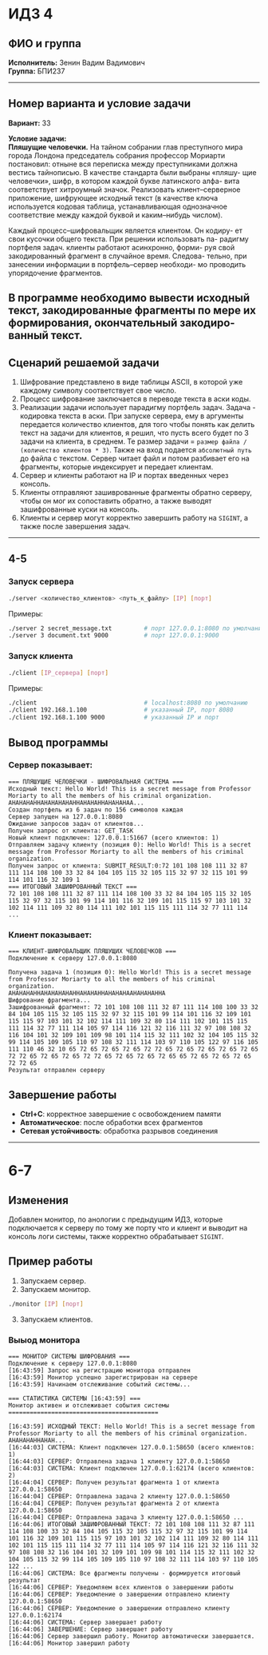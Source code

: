 # ИДЗ 4

## ФИО и группа

**Исполнитель:** Зенин Вадим Вадимович  
**Группа:** БПИ237

---

## Номер варианта и условие задачи

**Вариант:** 33

**Условие задачи:**  
**Пляшущие человечки.** На тайном собрании глав преступного
мира города Лондона председатель собрания профессор Мориарти
постановил: отныне вся переписка между преступниками должна
вестись тайнописью. В качестве стандарта были выбраны «пляшу-
щие человечки», шифр, в котором каждой букве латинского алфа-
вита соответствует хитроумный значок.
Реализовать клиент–серверное приложение, шифрующее
исходный текст (в качестве ключа используется кодовая
таблица, устанавливающая однозначное соответствие
между каждой буквой и каким–нибудь числом).

Каждый процесс–шифровальщик является клиентом. Он кодиру-
ет свои кусочки общего текста. При решении использовать па-
радигму портфеля задач. клиенты работают асинхронно, форми-
руя свой закодированный фрагмент в случайное время. Следова-
тельно, при занесении информации в портфель–сервер необходи-
мо проводить упорядочение фрагментов.

В программе необходимо вывести исходный текст, закодированные
фрагменты по мере их формирования, окончательный закодиро-
ванный текст.
---

## Сценарий решаемой задачи

1. Шифрование представлено в виде таблицы ASCII, в которой уже каждому символу соответствует свое число.
2. Процесс шифрование заключается в переводе текста в аски коды.
3. Реализации задачи использует парадигму портфель задач. Задача - кодировка текста в аски. При запуске сервера, ему в аргументы передается количество клиентов, для того чтобы понять как делить текст на задачи для клиентов, я решил, что пусть всего будет по 3 задачи на клиента, в среднем. Те размер задачи = `размер файла / (количество клиентов * 3)`. Также на вход подается `абсолютный путь` до файла с текстом. Сервер читает файл и потом разбивает его на фрагменты, которые индексирует и передает клиентам. 
4. Сервер и клиенты работают на IP и портах введенных через консоль.
5. Клиенты отправляют зашиврованные фрагменты обратно серверу, чтобы он мог их сопоставить обратно, а также выводят зашифрованные куски на консоль.
6. Клиенты и сервер могут корректно завершить работу на `SIGINT`, а также после завершения задач.

---

## 4-5

### Запуск сервера
```bash
./server <количество_клиентов> <путь_к_файлу> [IP] [порт]
```

Примеры:
```bash
./server 2 secret_message.txt         # порт 127.0.0.1:8080 по умолчанию
./server 3 document.txt 9000          # порт 127.0.0.1:9000
```

### Запуск клиента
```bash
./client [IP_сервера] [порт]
```

Примеры:
```bash
./client                              # localhost:8080 по умолчанию
./client 192.168.1.100                # указанный IP, порт 8080
./client 192.168.1.100 9000           # указанный IP и порт
```

## Вывод программы

### Сервер показывает:
```
=== ПЛЯШУЩИЕ ЧЕЛОВЕЧКИ - ШИФРОВАЛЬНАЯ СИСТЕМА ===
Исходный текст: Hello World! This is a secret message from Professor Moriarty to all the members of his criminal organization. 
AHAHAHAHHAHAHAHAHAHHAHAHAHHAHAHAHAA...
Создан портфель из 6 задач по 156 символов каждая
Сервер запущен на 127.0.0.1:8080
Ожидание запросов задач от клиентов...
Получен запрос от клиента: GET_TASK
Новый клиент подключен: 127.0.0.1:51667 (всего клиентов: 1)
Отправляем задачу клиенту (позиция 0): Hello World! This is a secret message from Professor Moriarty to all the members of his criminal organization. 
Получен запрос от клиента: SUBMIT_RESULT:0:72 101 108 108 111 32 87 111 114 108 100 33 32 84 104 105 115 32 105 115 32 97 32 115 101 99 114 101 116 32 109 1
=== ИТОГОВЫЙ ЗАШИФРОВАННЫЙ ТЕКСТ ===
72 101 108 108 111 32 87 111 114 108 100 33 32 84 104 105 115 32 105 115 32 97 32 115 101 99 114 101 116 32 109 101 115 115 97 103 101 32 102 114 111 109 32 80 114 111 102 101 115 115 111 114 32 77 111 114 ...
```

### Клиент показывает:
```
=== КЛИЕНТ-ШИФРОВАЛЬЩИК ПЛЯШУЩИХ ЧЕЛОВЕЧКОВ ===
Подключение к серверу 127.0.0.1:8080

Получена задача 1 (позиция 0): Hello World! This is a secret message from Professor Moriarty to all the members of his criminal organization. 
AHAHAHAHHAHAHAHAHAHHAHAHAHHAHAHAHAAHAHAHAHHA
Шифрование фрагмента...
Зашифрованный фрагмент: 72 101 108 108 111 32 87 111 114 108 100 33 32 84 104 105 115 32 105 115 32 97 32 115 101 99 114 101 116 32 109 101 115 115 97 103 101 32 102 114 111 109 32 80 114 111 102 101 115 115 111 114 32 77 111 114 105 97 114 116 121 32 116 111 32 97 108 108 32 116 104 101 32 109 101 109 98 101 114 115 32 111 102 32 104 105 115 32 99 114 105 109 105 110 97 108 32 111 114 103 97 110 105 122 97 116 105 111 110 46 32 10 65 72 65 72 65 72 65 72 72 65 72 65 72 65 72 65 72 65 72 72 65 72 65 72 65 72 72 65 72 65 72 65 72 65 65 72 65 72 65 72 65 72 72 65 
Результат отправлен серверу
```

## Завершение работы
- **Ctrl+C**: корректное завершение с освобождением памяти
- **Автоматическое**: после обработки всех фрагментов
- **Сетевая устойчивость**: обработка разрывов соединения

---

# 6-7

## Изменения

Добавлен монитор, по анологии с предыдущим ИДЗ, которые подключается к серверу по тому же порту что и клиент и выводит на консоль логи системы, также корректно обрабатывает `SIGINT`.

## Пример работы

1. Запускаем сервер.
2. Запускаем монитор.

```bash
./monitor [IP] [порт]
```
3. Запускаем клиентов.

### Выыод монитора

```
=== МОНИТОР СИСТЕМЫ ШИФРОВАНИЯ ===
Подключение к серверу 127.0.0.1:8080
[16:43:59] Запрос на регистрацию монитора отправлен
[16:43:59] Монитор успешно зарегистрирован на сервере
[16:43:59] Начинаем отслеживание событий системы...

=== СТАТИСТИКА СИСТЕМЫ [16:43:59] ===
Монитор активен и отслеживает события системы
==========================================

[16:43:59] ИСХОДНЫЙ ТЕКСТ: Hello World! This is a secret message from Professor Moriarty to all the members of his criminal organization. 
AHAHAHAHHAHAH...
[16:44:03] СИСТЕМА: Клиент подключен 127.0.0.1:58650 (всего клиентов: 1)
[16:44:03] СЕРВЕР: Отправлена задача 1 клиенту 127.0.0.1:58650
[16:44:03] СИСТЕМА: Клиент подключен 127.0.0.1:62174 (всего клиентов: 2)
[16:44:04] СЕРВЕР: Получен результат фрагмента 1 от клиента 127.0.0.1:58650
[16:44:04] СЕРВЕР: Отправлена задача 2 клиенту 127.0.0.1:58650
[16:44:04] СЕРВЕР: Получен результат фрагмента 2 от клиента 127.0.0.1:58650
[16:44:04] СЕРВЕР: Отправлена задача 3 клиенту 127.0.0.1:58650 ...
[16:44:06] ИТОГОВЫЙ ЗАШИФРОВАННЫЙ ТЕКСТ: 72 101 108 108 111 32 87 111 114 108 100 33 32 84 104 105 115 32 105 115 32 97 32 115 101 99 114 101 116 32 109 101 115 115 97 103 101 32 102 114 111 109 32 80 114 111 102 101 115 115 111 114 32 77 111 114 105 97 114 116 121 32 116 111 32 97 108 108 32 116 104 101 32 109 101 109 98 101 114 115 32 111 102 32 104 105 115 32 99 114 105 109 105 110 97 108 32 111 114 103 97 110 105 122 ...
[16:44:06] СИСТЕМА: Все фрагменты получены - формируется итоговый результат
[16:44:06] СЕРВЕР: Уведомляем всех клиентов о завершении работы
[16:44:06] СЕРВЕР: Уведомление о завершении отправлено клиенту 127.0.0.1:58650
[16:44:06] СЕРВЕР: Уведомление о завершении отправлено клиенту 127.0.0.1:62174
[16:44:06] СИСТЕМА: Сервер завершает работу
[16:44:06] ЗАВЕРШЕНИЕ: Сервер завершает работу
[16:44:06] Сервер завершил работу. Монитор автоматически завершается.
[16:44:06] Монитор завершил работу
```